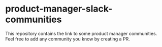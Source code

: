 # product-manager-slack-communities
This repository contains the link to some product manager communities. Feel free to add any community you know by creating a PR.
